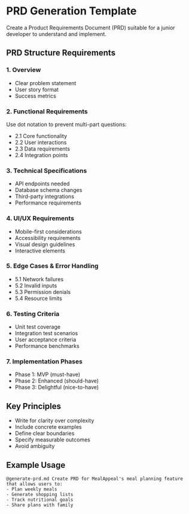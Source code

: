 # PRD Generation Template

Create a Product Requirements Document (PRD) suitable for a junior developer to understand and implement.

## PRD Structure Requirements

### 1. Overview
- Clear problem statement
- User story format
- Success metrics

### 2. Functional Requirements
Use dot notation to prevent multi-part questions:
- 2.1 Core functionality
- 2.2 User interactions
- 2.3 Data requirements
- 2.4 Integration points

### 3. Technical Specifications
- API endpoints needed
- Database schema changes
- Third-party integrations
- Performance requirements

### 4. UI/UX Requirements
- Mobile-first considerations
- Accessibility requirements
- Visual design guidelines
- Interactive elements

### 5. Edge Cases & Error Handling
- 5.1 Network failures
- 5.2 Invalid inputs
- 5.3 Permission denials
- 5.4 Resource limits

### 6. Testing Criteria
- Unit test coverage
- Integration test scenarios
- User acceptance criteria
- Performance benchmarks

### 7. Implementation Phases
- Phase 1: MVP (must-have)
- Phase 2: Enhanced (should-have)
- Phase 3: Delightful (nice-to-have)

## Key Principles
- Write for clarity over complexity
- Include concrete examples
- Define clear boundaries
- Specify measurable outcomes
- Avoid ambiguity

## Example Usage
```
@generate-prd.md Create PRD for MealAppeal's meal planning feature that allows users to:
- Plan weekly meals
- Generate shopping lists
- Track nutritional goals
- Share plans with family
```
